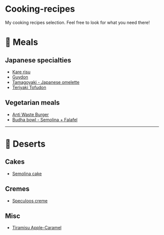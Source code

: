 # Cooking-recipes

My cooking recipes selection.
Feel free to look for what you need there!

# :ramen: Meals

## Japanese specialties

- [Kare risu](meal/kare-risu.md)
- [Guydon](meals/japanese-gyudon.md)
- [Tamagoyaki - Japanese omelette](meals/japanese-omelette.md)
- [Teriyaki Tofudon](meals/japanese-teriyaki-tofudon.md)

## Vegetarian meals

- [Anti Waste Burger](meals/anti-waste-burger.md)
- [Budha bowl - Semolina + Falafel](meals/budha-bowl.md)

---

# :cake: Deserts

## Cakes

- [Semolina cake](deserts/cake_semolina.md)


## Cremes

- [Speculoos creme](deserts/creme_speculoos.md)

## Misc

- [Tiramisu Apple-Caramel](deserts/tiramisu-apple-caramel.md)
